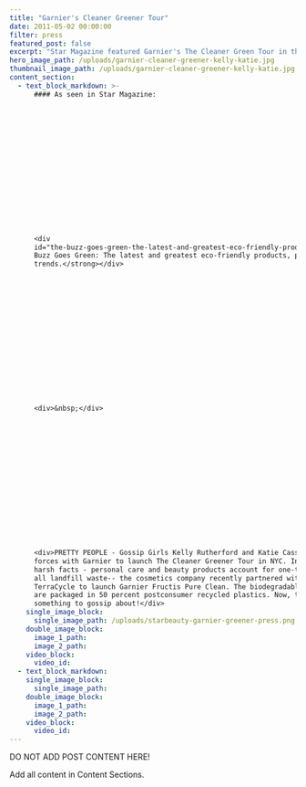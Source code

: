 ```yaml
---
title: "Garnier's Cleaner Greener Tour"
date: 2011-05-02 00:00:00
filter: press
featured_post: false
excerpt: "Star Magazine featured Garnier's The Cleaner Green Tour in their StarBeauty segment. The article centered on the Garnier Fructis Pure Clean products and the New York City event's appearance by actresses Kelly Rutherford and Katie Cassidy."
hero_image_path: /uploads/garnier-cleaner-greener-kelly-katie.jpg
thumbnail_image_path: /uploads/garnier-cleaner-greener-kelly-katie.jpg
content_section:
  - text_block_markdown: >-
      #### As seen in Star Magazine:

















      <div
      id="the-buzz-goes-green-the-latest-and-greatest-eco-friendly-products-people-and-trends"><strong>The
      Buzz Goes Green: The latest and greatest eco-friendly products, people, and
      trends.</strong></div>

















      <div>&nbsp;</div>

















      <div>PRETTY PEOPLE - Gossip Girls Kelly Rutherford and Katie Cassidy joined
      forces with Garnier to launch The Cleaner Greener Tour in NYC. Inspired by
      harsh facts - personal care and beauty products account for one-third of
      all landfill waste-- the cosmetics company recently partnered with
      TerraCycle to launch Garnier Fructis Pure Clean. The biodegradable formulas
      are packaged in 50 percent postconsumer recycled plastics. Now, that's
      something to gossip about!</div>
    single_image_block:
      single_image_path: /uploads/starbeauty-garnier-greener-press.png
    double_image_block:
      image_1_path:
      image_2_path:
    video_block:
      video_id:
  - text_block_markdown:
    single_image_block:
      single_image_path:
    double_image_block:
      image_1_path:
      image_2_path:
    video_block:
      video_id:
---
```



DO NOT ADD POST CONTENT HERE!

Add all content in Content Sections.